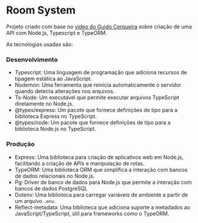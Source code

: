 # Room System

Projeto criado com base no [vídeo do Guido Cerqueira](https://www.youtube.com/watch?v=j8cm2C5-xn8) sobre criação de uma
API com Node.js, Typescript e TypeORM.

As tecnologias usadas são:

### Desenvolvimento

- Typescript: Uma linguagem de programação que adiciona recursos de tipagem estática ao JavaScript.
- Nodemon: Uma ferramenta que reinicia automaticamente o servidor quando detecta alterações nos arquivos.
- Ts-Node: Um executável que permite executar arquivos TypeScript diretamente no Node.js.
- @types/express: Um pacote que fornece definições de tipo para a biblioteca Express no TypeScript.
- @types/node: Um pacote que fornece definições de tipo para a biblioteca Node.js no TypeScript.

### Produção

- Express: Uma biblioteca para criação de aplicativos web em Node.js, facilitando a criação de APIs e manipulação de rotas.
- TypeORM: Uma biblioteca ORM que simplifica a interação com bancos de dados relacionais no Node.js.
- Pg: Driver de banco de dados para Node.js que permite a interação com bancos de dados PostgreSQL
- Dotenv: Uma biblioteca para carregar variáveis de ambiente a partir de um arquivo `.env`.
- Reflect-metadata: Uma biblioteca que adiciona suporte a metadados ao JavaScript/TypeScript, útil para frameworks como o TypeORM.
